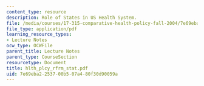 ```yaml
---
content_type: resource
description: Role of States in US Health System.
file: /media/courses/17-315-comparative-health-policy-fall-2004/7e69eba2253700b507a480f30d90059a_hlth_plcy_rfrm_stat.pdf
file_type: application/pdf
learning_resource_types:
- Lecture Notes
ocw_type: OCWFile
parent_title: Lecture Notes
parent_type: CourseSection
resourcetype: Document
title: hlth_plcy_rfrm_stat.pdf
uid: 7e69eba2-2537-00b5-07a4-80f30d90059a
---
```

